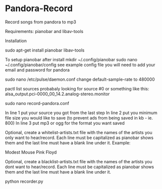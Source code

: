 # Pandora-Record
Record songs from pandora to mp3

Requirements:
pianobar and libav-tools

Installation

sudo apt-get install pianobar libav-tools

To setup pianobar after install mkdir ~/.config/pianobar
sudo nano ~/.config/pianobar/config
see example config file 
you will need to add your email and password for pandora

sudo nano  /etc/pulse/daemon.conf
change default-sample-rate to 480000

pactl list sources
probabaly looking for source #0 or something like this:  alsa_output.pci-0000_00_14.2.analog-stereo.monitor

sudo nano  record-pandora.conf

In line 1 put your source you got from the last step
In line 2 put you minimum file size you would like to save (to prevent ads from being saved in kb - ie. 800)
In line 3 put mp3 or ogg for the format you want saved

Optional, create a whitelist-artists.txt file with the names of the artists you only want to hear/record. Each line must be capitalized as pianobar shows them and the last line must have a blank line under it. Example:

Modest Mouse
Pink Floyd

Optional, create a blacklist-artists.txt file with the names of the artists you dont want to hear/record. Each line must be capitalized as pianobar shows them and the last line must have a blank line under it.


python recorder.py

